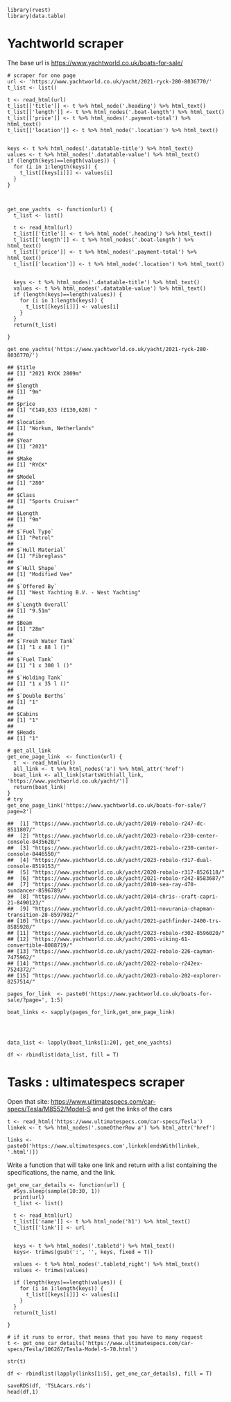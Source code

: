     library(rvest)
    library(data.table)

# Yachtworld scraper

The base url is <https://www.yachtworld.co.uk/boats-for-sale/>

    # scraper for one page 
    url <- 'https://www.yachtworld.co.uk/yacht/2021-ryck-280-8036770/'
    t_list <- list()

    t <- read_html(url)
    t_list[['title']] <- t %>% html_node('.heading') %>% html_text()
    t_list[['length']] <- t %>% html_nodes('.boat-length') %>% html_text()
    t_list[['price']] <- t %>% html_nodes('.payment-total') %>% html_text()
    t_list[['location']] <- t %>% html_node('.location') %>% html_text()


    keys <- t %>% html_nodes('.datatable-title') %>% html_text()
    values <- t %>% html_nodes('.datatable-value') %>% html_text()
    if (length(keys)==length(values)) {
      for (i in 1:length(keys)) {
        t_list[[keys[i]]] <- values[i]
      }
    }



    get_one_yachts  <- function(url) {
      t_list <- list()
      
      t <- read_html(url)
      t_list[['title']] <- t %>% html_node('.heading') %>% html_text()
      t_list[['length']] <- t %>% html_nodes('.boat-length') %>% html_text()
      t_list[['price']] <- t %>% html_nodes('.payment-total') %>% html_text()
      t_list[['location']] <- t %>% html_node('.location') %>% html_text()
      
      
      keys <- t %>% html_nodes('.datatable-title') %>% html_text()
      values <- t %>% html_nodes('.datatable-value') %>% html_text()
      if (length(keys)==length(values)) {
        for (i in 1:length(keys)) {
          t_list[[keys[i]]] <- values[i]
        }
      }
      return(t_list)

    }

    get_one_yachts('https://www.yachtworld.co.uk/yacht/2021-ryck-280-8036770/')

    ## $title
    ## [1] "2021 RYCK 2809m"
    ## 
    ## $length
    ## [1] "9m"
    ## 
    ## $price
    ## [1] "€149,633 (£130,628) "
    ## 
    ## $location
    ## [1] "Workum, Netherlands"
    ## 
    ## $Year
    ## [1] "2021"
    ## 
    ## $Make
    ## [1] "RYCK"
    ## 
    ## $Model
    ## [1] "280"
    ## 
    ## $Class
    ## [1] "Sports Cruiser"
    ## 
    ## $Length
    ## [1] "9m"
    ## 
    ## $`Fuel Type`
    ## [1] "Petrol"
    ## 
    ## $`Hull Material`
    ## [1] "Fibreglass"
    ## 
    ## $`Hull Shape`
    ## [1] "Modified Vee"
    ## 
    ## $`Offered By`
    ## [1] "West Yachting B.V. - West Yachting"
    ## 
    ## $`Length Overall`
    ## [1] "9.51m"
    ## 
    ## $Beam
    ## [1] "28m"
    ## 
    ## $`Fresh Water Tank`
    ## [1] "1 x 88 l ()"
    ## 
    ## $`Fuel Tank`
    ## [1] "1 x 300 l ()"
    ## 
    ## $`Holding Tank`
    ## [1] "1 x 35 l ()"
    ## 
    ## $`Double Berths`
    ## [1] "1"
    ## 
    ## $Cabins
    ## [1] "1"
    ## 
    ## $Heads
    ## [1] "1"

    # get_all_link 
    get_one_page_link  <- function(url) {
      t  <- read_html(url)
      all_link <- t %>% html_nodes('a') %>% html_attr('href')
      boat_link <- all_link[startsWith(all_link, 'https://www.yachtworld.co.uk/yacht/')] 
      return(boat_link)
    }
    # try
    get_one_page_link('https://www.yachtworld.co.uk/boats-for-sale/?page=2')

    ##  [1] "https://www.yachtworld.co.uk/yacht/2019-robalo-r247-dc-8511807/"                 
    ##  [2] "https://www.yachtworld.co.uk/yacht/2023-robalo-r230-center-console-8435628/"     
    ##  [3] "https://www.yachtworld.co.uk/yacht/2021-robalo-r230-center-console-8446550/"     
    ##  [4] "https://www.yachtworld.co.uk/yacht/2023-robalo-r317-dual-console-8519153/"       
    ##  [5] "https://www.yachtworld.co.uk/yacht/2020-robalo-r317-8526118/"                    
    ##  [6] "https://www.yachtworld.co.uk/yacht/2021-robalo-r242-8583687/"                    
    ##  [7] "https://www.yachtworld.co.uk/yacht/2010-sea-ray-470-sundancer-8596789/"          
    ##  [8] "https://www.yachtworld.co.uk/yacht/2014-chris--craft-capri-21-8490123/"          
    ##  [9] "https://www.yachtworld.co.uk/yacht/2011-novurania-chapman-transition-28-8597982/"
    ## [10] "https://www.yachtworld.co.uk/yacht/2021-pathfinder-2400-trs-8585928/"            
    ## [11] "https://www.yachtworld.co.uk/yacht/2023-robalo-r302-8596020/"                    
    ## [12] "https://www.yachtworld.co.uk/yacht/2001-viking-61-convertible-8088719/"          
    ## [13] "https://www.yachtworld.co.uk/yacht/2022-robalo-226-cayman-7475962/"              
    ## [14] "https://www.yachtworld.co.uk/yacht/2022-robalo-r242ex-7524372/"                  
    ## [15] "https://www.yachtworld.co.uk/yacht/2023-robalo-202-explorer-8257514/"

    pages_for_link  <- paste0('https://www.yachtworld.co.uk/boats-for-sale/?page=', 1:5)

    boat_links <- sapply(pages_for_link,get_one_page_link)




    data_list <- lapply(boat_links[1:20], get_one_yachts)

    df <- rbindlist(data_list, fill = T)

# Tasks : ultimatespecs scraper

Open that site: <https://www.ultimatespecs.com/car-specs/Tesla/M8552/Model-S> and get the links of the cars

    t <- read_html('https://www.ultimatespecs.com/car-specs/Tesla')
    linkek <- t %>% html_nodes('.someOtherRow a') %>% html_attr('href')

    links <- paste0('https://www.ultimatespecs.com',linkek[endsWith(linkek, '.html')])

Write a function that will take one link and return with a list containing the specifications, the name, and the link.

    get_one_car_details <- function(url) {
      #Sys.sleep(sample(10:30, 1))
      print(url)
      t_list <- list()
      
      t <- read_html(url)
      t_list[['name']] <- t %>% html_node('h1') %>% html_text()
      t_list[['link']] <- url


      keys <- t %>% html_nodes('.tabletd') %>% html_text()
      keys<- trimws(gsub(':', '', keys, fixed = T))
      
      values <- t %>% html_nodes('.tabletd_right') %>% html_text()
      values <- trimws(values)
      
      if (length(keys)==length(values)) {
        for (i in 1:length(keys)) {
          t_list[[keys[i]]] <- values[i]
        }
      }
      return(t_list)

    }

    # if it runs to error, that means that you have to many request
    t <- get_one_car_details('https://www.ultimatespecs.com/car-specs/Tesla/106267/Tesla-Model-S-70.html')

    str(t)

    df <- rbindlist(lapply(links[1:5], get_one_car_details), fill = T)

    saveRDS(df, 'TSLAcars.rds')
    head(df,1)
